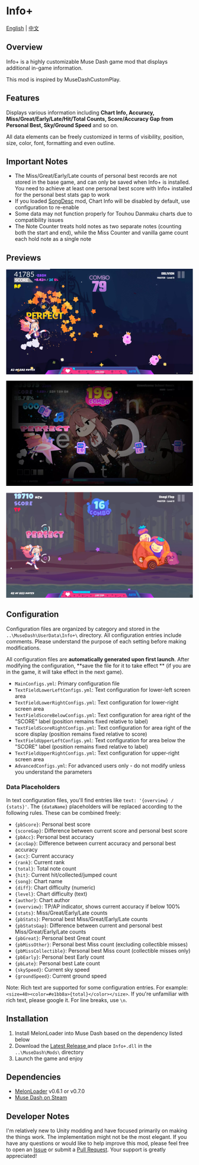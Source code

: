# Info+

[English](README.md) | [中文](README_zh.md)

## Overview

Info+ is a highly customizable Muse Dash game mod that displays additional in-game information.

This mod is inspired by MuseDashCustomPlay.

## Features

Displays various information including **Chart Info, Accuracy, Miss/Great/Early/Late/Hit/Total Counts, Score/Accuracy Gap from Personal Best, Sky/Ground Speed** and so on.

All data elements can be freely customized in terms of visibility, position, size, color, font, formatting and even outline.

## Important Notes

- The Miss/Great/Early/Late counts of personal best records are not stored in the base game, and can only be saved when Info+ is installed. You need to achieve at least one personal best score with Info+ installed for the personal best stats gap to work
- If you loaded [SongDesc](https://github.com/mdmods/songdesc) mod, Chart Info will be disabled by default, use configuration to re-enable
- Some data may not function properly for Touhou Danmaku charts due to compatibility issues
- The Note Counter treats hold notes as two separate notes (counting both the start and end), while the Miss Counter and vanilla game count each hold note as a single note

## Previews

![Preview 1](Static/Preview1.webp)

![Preview 2](Static/Preview2.webp)

![Preview 3](Static/Preview3.webp)

## Configuration

Configuration files are organized by category and stored in the
`..\MuseDash\UserData\Info+\` directory. All configuration entries include comments. Please understand the purpose of each setting before making modifications.

All configuration files are **automatically generated upon first launch**. After modifying the configuration, **save the file for it to take effect
** (if you are in the game, it will take effect in the next game).

- `MainConfigs.yml`: Primary configuration file
- `TextFieldLowerLeftConfigs.yml`: Text configuration for lower-left screen area
- `TextFieldLowerRightConfigs.yml`: Text configuration for lower-right screen area
- `TextFieldScoreBelowConfigs.yml`: Text configuration for area right of the "SCORE" label (position remains fixed relative to label)
- `TextFieldScoreRightConfigs.yml`: Text configuration for area right of the score display (position remains fixed relative to score)
- `TextFieldUpperLeftConfigs.yml`: Text configuration for area below the "SCORE" label (position remains fixed relative to label)
- `TextFieldUpperRightConfigs.yml`: Text configuration for upper-right screen area
- `AdvancedConfigs.yml`: For advanced users only - do not modify unless you understand the parameters

### Data Placeholders

In text configuration files, you'll find entries like `text: '{overview} / {stats}'`. The
`{dataName}` placeholders will be replaced according to the following rules. These can be combined freely:

- `{pbScore}`: Personal best score
- `{scoreGap}`: Difference between current score and personal best score
- `{pbAcc}`: Personal best accuracy
- `{accGap}`: Difference between current accuracy and personal best accuracy  
- `{acc}`: Current accuracy
- `{rank}`: Current rank
- `{total}`: Total note count
- `{hit}`: Current hit/collected/jumped count
- `{song}`: Chart name
- `{diff}`: Chart difficulty (numeric)
- `{level}`: Chart difficulty (text)
- `{author}`: Chart author
- `{overview}`: TP/AP indicator, shows current accuracy if below 100%
- `{stats}`: Miss/Great/Early/Late counts
- `{pbStats}`: Personal best Miss/Great/Early/Late counts
- `{pbStatsGap}`: Difference between current and personal best Miss/Great/Early/Late counts
- `{pbGreat}`: Personal best Great count
- `{pbMissOther}`: Personal best Miss count (excluding collectible misses)
- `{pbMissCollectible}`: Personal best Miss count (collectible misses only)
- `{pbEarly}`: Personal best Early count
- `{pbLate}`: Personal best Late count
- `{skySpeed}`: Current sky speed
- `{groundSpeed}`: Current ground speed

Note: Rich text are supported for some configuration entries. For example:
`<size=40><color=#e1bb8a>{total}</color></size>`. If you're unfamiliar with rich text, please google it. For line breaks, use `\n`.

## Installation

1. Install MelonLoader into Muse Dash based on the dependency listed below
2. Download the [Latest Release ](https://github.com/KARPED1EM/MuseDashInfoPlus/releases)and place `Info+.dll` in the `..\MuseDash\Mods\` directory
3. Launch the game and enjoy

## Dependencies

- [MelonLoader](https://github.com/LavaGang/MelonLoader/releases) v0.6.1 or v0.7.0
- [Muse Dash on Steam](https://store.steampowered.com/app/774171/Muse_Dash/)

## Developer Notes

I'm relatively new to Unity modding and have focused primarily on making the things work. The implementation might not be the most elegant. If you have any questions or would like to help improve this mod, please feel free to open an [Issue](https://github.com/KARPED1EM/MuseDashInfoPlus/issues/new) or submit a [Pull Request](https://github.com/KARPED1EM/MuseDashInfoPlus/compare). Your support is greatly appreciated!
